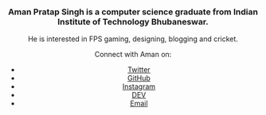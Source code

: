<center>

### Aman Pratap Singh is a computer science graduate from Indian Institute of Technology Bhubaneswar. 
He is interested in FPS gaming, designing, blogging and cricket.

Connect with Aman on:
- [Twitter](https://twitter.com/apsknight_)
- [GitHub](https://github.com/apsknight)
- [Instagram](https://instagram.com/apsknight)
- [DEV](https://dev.to/apsknight)
- [Email](mailto:amanprtpsingh@gmail.com)

</center>
